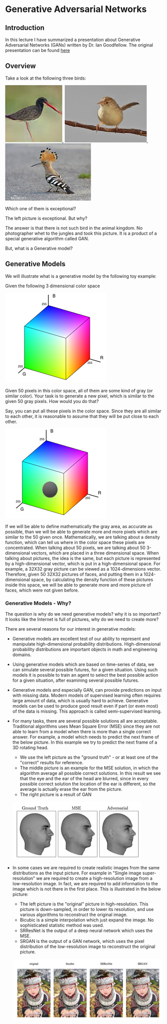 # Generative Adversarial Networks

## Introduction
In this lecture I have summarized a presentation about Generative Adversarial Networks (GANs) written by Dr. Ian Goodfellow. The original presentation can be found [here](/files/generative_adversarial_networks.pdf)

## Overview
Take a look at the following three birds:

![](/files/slide02_2.png), ![](/files/slide02_1.png), ![](/files/slide02_3.png)

Which one of them is exceptional?

The left picture is exceptional. But why?

The answer is that there is not such bird in the animal kingdom. No photographer whet to the jungles and took this picture. It is a product of a special generative algorithm called GAN.

But, what is a Generative model?

## Generative Models
We will illustrate what is a generative model by the following toy example:

Given the following 3 dimensional color space

![](/files/slide05.png)

Given 50 pixels in this color space, all of them are some kind of gray (or similar color). Your task is to generate a new pixel, which is similar to the given 50 gray pixels. How would you do that?

Say, you can put all these pixels in the color space. Since they are all similar to each other, it is reasonable to assume that they will be put close to each other.

![](/files/slide06.png)

If we will be able to define mathematically the gray area, as accurate as possible, than we will be able to generate more and more pixels which are similar to the 50 given once. Mathematically, we are talking about a density function, which can tell us where in the color space these pixels are concentrated.
When talking about 50 pixels, we are talking about 50 3-dimensional vectors, which are placed in a three dimensional space. When talking about pictures, the idea is the same, but each picture is represented by a high-dimensional vector, which is put in a high-dimensional space. For example, a 32X32 gray picture can be viewed as a 1024-dimensions vector.
Therefore, given 50 32X32 pictures of faces, and putting them in a 1024-dimensional space, by calculating the density function of these pictures inside this space, we will be able to generate more and more picture of faces, which were not given before.

### Generative Models - Why?
The question is why do we need generative models? why it is so important? It looks like the Internet is full of pictures, why do we need to create more?

There are several reasons for our interest in generative models:
- Generative models are excellent test of our ability to represent and manipulate high-dimensional probability distributions. High-dimensional probability distributions are important objects in math and engineering domains.
- Using generative models which are based on time-series of data, we can simulate several possible futures, for a given situation. Using such models it is possible to train an agent to select the best possible action for a given situation, after examining several possible futures.
- Generative models and especially GAN, can provide predictions on input with missing data. Modern models of supervised learning often requires large amount of data, which is usually hard to achieve. Generative models can be used to produce good result even if part (or even most) of the data is missing. This approach is called semi-supervised learning.
- For many tasks, there are several possible solutions all are acceptable. Traditional algorithms uses Mean Square Error (MSE) since they are not able to learn from a model when there is more than a single correct answer. For example, a model which needs to predict the next frame of the below picture. In this example we try to predict the next frame of a 3D rotating head. 
  - We use the left picture as the "ground truth" - or at least one of the "correct" results for reference.
  - The middle picture is an example for the MSE solution, in which the algorithm average all possible correct solutions. In this result we see that the eye and the ear of the head are blurred, since in every possible correct solution the location of the ear is different, so the average is actually erase the ear from the picture.
  - The right picture is a result of GAN
  
  ![](/files/slide08.png)
  
- In some cases we are required to create realistic images from the same distributions as the input picture. For example in "Single image super-resolution" we are required to create a high-resolution image from a low-resolution image. In fact, we are required to add information to the image which is not there in the first place. This is illustrated in the below picture:
  - The left picture is the "original" picture in high-resolution. This picture is down-sampled, in order to lower its resolution, and use various algorithms to reconstruct the original image.
  - Bicubic is a simple interpolation which just expand the image. No sophisticated statistic method was used.
  - SRResNet is the output of a deep neural network which uses the MSE.
  - SRGAN is the output of a GAN network, which uses the pixel distribution of the low-resolution image to reconstruct the original picture.
  
  ![](/files/slide09.png)
  

 

